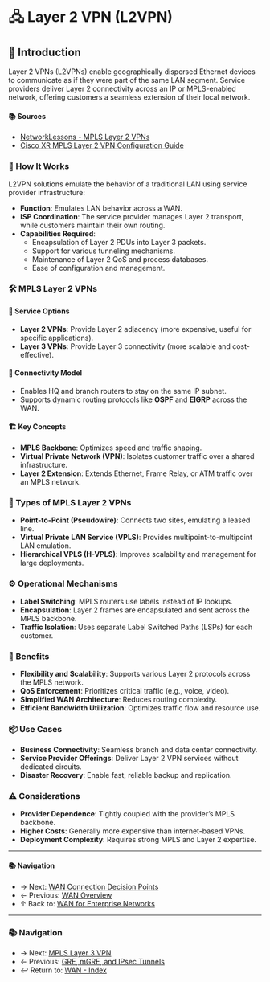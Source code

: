 # 🖧 Layer 2 VPN (L2VPN)

## 🧠 Introduction
Layer 2 VPNs (L2VPNs) enable geographically dispersed Ethernet devices to communicate as if they were part of the same LAN segment. Service providers deliver Layer 2 connectivity across an IP or MPLS-enabled network, offering customers a seamless extension of their local network.

#### 📚 Sources
- [NetworkLessons - MPLS Layer 2 VPNs](https://notes.networklessons.com/mpls-layer-2-vpns)
- [Cisco XR MPLS Layer 2 VPN Configuration Guide](https://www.cisco.com/en/US/docs/routers/xr12000/software/xr12k_r4.0/lxvpn/configuration/guide/vc40v2.pdf)


### 🚛 How It Works
L2VPN solutions emulate the behavior of a traditional LAN using service provider infrastructure:

- **Function**: Emulates LAN behavior across a WAN.
- **ISP Coordination**: The service provider manages Layer 2 transport, while customers maintain their own routing.
- **Capabilities Required**:
  - Encapsulation of Layer 2 PDUs into Layer 3 packets.
  - Support for various tunneling mechanisms.
  - Maintenance of Layer 2 QoS and process databases.
  - Ease of configuration and management.

### 🛠️ MPLS Layer 2 VPNs

#### 📡 Service Options
- **Layer 2 VPNs**: Provide Layer 2 adjacency (more expensive, useful for specific applications).
- **Layer 3 VPNs**: Provide Layer 3 connectivity (more scalable and cost-effective).

#### 🔗 Connectivity Model
- Enables HQ and branch routers to stay on the same IP subnet.
- Supports dynamic routing protocols like **OSPF** and **EIGRP** across the WAN.

#### 🏗️ Key Concepts

- **MPLS Backbone**: Optimizes speed and traffic shaping.
- **Virtual Private Network (VPN)**: Isolates customer traffic over a shared infrastructure.
- **Layer 2 Extension**: Extends Ethernet, Frame Relay, or ATM traffic over an MPLS network.

### 🧩 Types of MPLS Layer 2 VPNs

- **Point-to-Point (Pseudowire)**: Connects two sites, emulating a leased line.
- **Virtual Private LAN Service (VPLS)**: Provides multipoint-to-multipoint LAN emulation.
- **Hierarchical VPLS (H-VPLS)**: Improves scalability and management for large deployments.

### ⚙️ Operational Mechanisms

- **Label Switching**: MPLS routers use labels instead of IP lookups.
- **Encapsulation**: Layer 2 frames are encapsulated and sent across the MPLS backbone.
- **Traffic Isolation**: Uses separate Label Switched Paths (LSPs) for each customer.

### 🎯 Benefits

- **Flexibility and Scalability**: Supports various Layer 2 protocols across the MPLS network.
- **QoS Enforcement**: Prioritizes critical traffic (e.g., voice, video).
- **Simplified WAN Architecture**: Reduces routing complexity.
- **Efficient Bandwidth Utilization**: Optimizes traffic flow and resource use.

### 📦 Use Cases

- **Business Connectivity**: Seamless branch and data center connectivity.
- **Service Provider Offerings**: Deliver Layer 2 VPN services without dedicated circuits.
- **Disaster Recovery**: Enable fast, reliable backup and replication.

### ⚠️ Considerations

- **Provider Dependence**: Tightly coupled with the provider’s MPLS backbone.
- **Higher Costs**: Generally more expensive than internet-based VPNs.
- **Deployment Complexity**: Requires strong MPLS and Layer 2 expertise.

---

#### 📚 Navigation
- → Next: [WAN Connection Decision Points](wan-connection-decision-points.md)  
- ← Previous: [WAN Overview](wan-overview.md)  
- ↑ Back to: [WAN for Enterprise Networks](./README.md)

---

### 📚 Navigation
- → Next: [MPLS Layer 3 VPN](mpls-l3-vpn.md) 
- ← Previous: [GRE, mGRE, and IPsec Tunnels](gre-mgre-ipsec.md) 
- ↩ Return to: [WAN - Index](../README.md)

